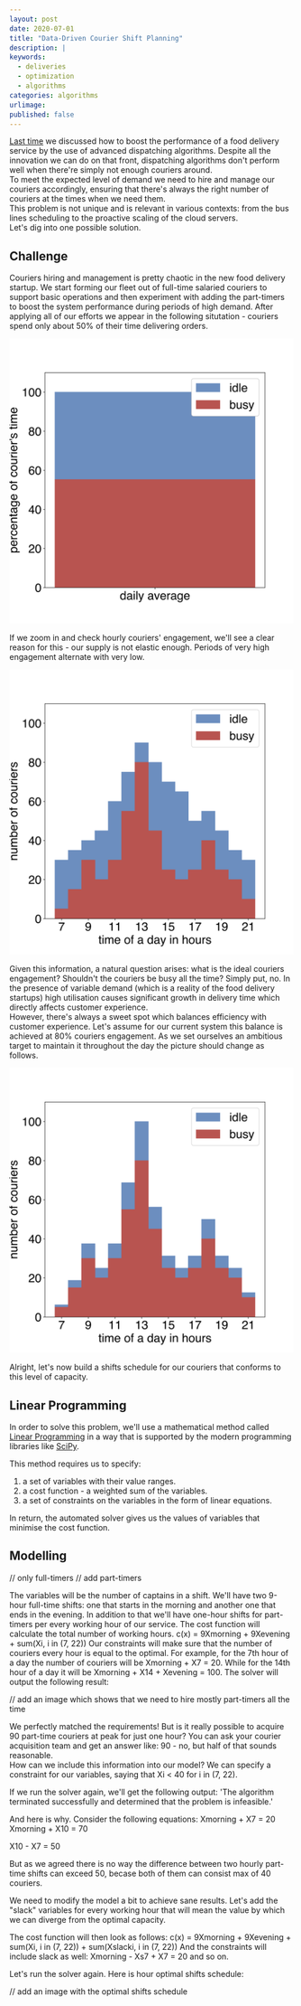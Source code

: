 ```yaml
---
layout: post
date: 2020-07-01
title: "Data-Driven Courier Shift Planning"
description: |
keywords:
  - deliveries
  - optimization
  - algorithms
categories: algorithms
urlimage: 
published: false
---
```


[Last time](https://bit.ly/37Omcpz) we discussed how to boost the performance of a food delivery service by the use of advanced dispatching algorithms. Despite all the innovation we can do on that front, dispatching algorithms don't perform well when there're simply not enough couriers around.  
To meet the expected level of demand we need to hire and manage our couriers accordingly, ensuring that there's always the right number of couriers at the times when we need them.  
This problem is not unique and is relevant in various contexts: from the bus lines scheduling to the proactive scaling of the cloud servers.  
Let's dig into one possible solution.  

<!--more-->

## Challenge

Couriers hiring and management is pretty chaotic in the new food delivery startup. We start forming our fleet out of full-time salaried couriers to support basic operations and then experiment with adding the part-timers to boost the system performance during periods of high demand. After applying all of our efforts we appear in the following situtation - couriers spend only about 50% of their time delivering orders.  

![alt text](/images/posts/2020-07-16-shifts-planning--hourly-couriers-engagement-zoom-out.svg?style=centered "Couriers Engagement Zoom Out")  

If we zoom in and check hourly couriers' engagement, we'll see a clear reason for this - our supply is not elastic enough. Periods of very high engagement alternate with very low.  

![alt text](/images/posts/2020-07-16-shifts-planning--hourly-couriers-engagement-zoom-in.svg?style=centered "Couriers Engagement Zoom In")  

Given this information, a natural question arises: what is the ideal couriers engagement? Shouldn't the couriers be busy all the time?
Simply put, no. In the presence of variable demand (which is a reality of the food delivery startups) high utilisation causes significant growth in delivery time which directly affects customer experience.  
However, there's always a sweet spot which balances efficiency with customer experience. Let's assume for our current system this balance is achieved at 80% couriers engagement. As we set ourselves an ambitious target to maintain it throughout the day the picture should change as follows.  

![alt text](/images/posts/2020-07-16-shifts-planning--hourly-couriers-engagement-ideal.svg?style=centered "Couriers Engagement Ideal")  

Alright, let's now build a shifts schedule for our couriers that conforms to this level of capacity.

## Linear Programming

In order to solve this problem, we'll use a mathematical method called [Linear Programming](https://en.wikipedia.org/wiki/Linear_programming) in a way that is supported by the modern programming libraries like [SciPy](https://docs.scipy.org/doc/scipy-0.18.1/reference/generated/scipy.optimize.linprog.html).  

This method requires us to specify:
1. a set of variables with their value ranges.
2. a cost function - a weighted sum of the variables.
3. a set of constraints on the variables in the form of linear equations.  

In return, the automated solver gives us the values of variables that minimise the cost function.  

## Modelling

// only full-timers
// add part-timers

The variables will be the number of captains in a shift.
We'll have two 9-hour full-time shifts: one that starts in the morning and another one that ends in the evening.
In addition to that we'll have one-hour shifts for part-timers per every working hour of our service.
The cost function will calculate the total number of working hours.
c(x) = 9Xmorning + 9Xevening + sum(Xi, i in (7, 22))
Our constraints will make sure that the number of couriers every hour is equal to the optimal.
For example, for the 7th hour of a day the number of couriers will be Xmorning + X7 = 20.
While for the 14th hour of a day it will be Xmorning + X14 + Xevening = 100.
The solver will output the following result:

// add an image which shows that we need to hire mostly part-timers all the time

We perfectly matched the requirements! But is it really possible to acquire 90 part-time couriers at peak for just one hour? You can ask your courier acquisition team and get an answer like: 90 - no, but half of that sounds reasonable.  
How can we include this information into our model?
We can specify a constraint for our variables, saying that Xi < 40 for i in (7, 22).

If we run the solver again, we'll get the following output:
'The algorithm terminated successfully and determined that the problem is infeasible.'

And here is why. Consider the following equations:
Xmorning + X7 = 20
Xmorning + X10 = 70

X10 - X7 = 50

But as we agreed there is no way the difference between two hourly part-time shifts can exceed 50, becase both of them can consist max of 40 couriers.

We need to modify the model a bit to achieve sane results.
Let's add the "slack" variables for every working hour that will mean the value by which we can diverge from the optimal capacity.

The cost function will then look as follows:
c(x) = 9Xmorning + 9Xevening + sum(Xi, i in (7, 22)) + sum(Xslacki, i in (7, 22))
And the constraints will include slack as well:
Xmorning - Xs7 + X7 = 20
and so on.

Let's run the solver again.
Here is hour optimal shifts schedule:

// add an image with the optimal shifts schedule
